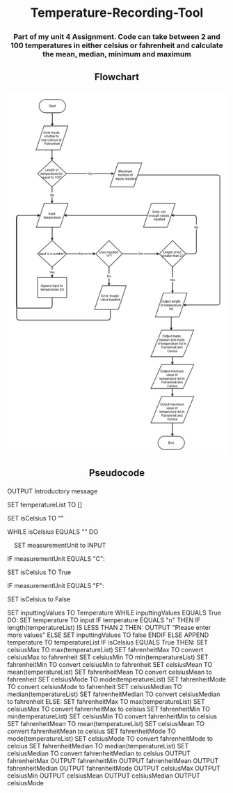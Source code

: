 # <p align=center>Temperature-Recording-Tool</p>
### <p align=center>Part of my unit 4 Assignment. Code can take between 2 and 100 temperatures in either celsius or fahrenheit and calculate the mean, median, minimum and maximum</p>

## <p align=center>Flowchart</p>
<img align=center src="https://github.com/olaramoni/Temperature-Recording-Tool/blob/master/Flowchart.jpg"></img>
## <p align=center>Pseudocode</p>

<p>OUTPUT Introductory message</p>
<p>SET temperatureList TO []</p>
<p>SET isCelsius TO ""</p>
<p>WHILE isCelsius EQUALS "" DO</p>
<p>&nbsp&nbsp&nbsp&nbspSET measurementUnit to INPUT</p>
<p>        IF measurementUnit EQUALS "C":</p>
<p>            SET isCelsius TO True</p>
<p>        IF measurementUnit EQUALS "F":</p>
<p>            SET isCelsius to False</p>
SET inputtingValues TO Temperature
WHILE inputtingValues EQUALS True DO:
    SET temperature TO input
    IF temperature EQUALS "n" THEN
        IF length(temperatureList) IS LESS THAN 2 THEN:
            OUTPUT "Please enter more values"
        ELSE
            SET inputtingValues TO false
        ENDIF
    ELSE
        APPEND temperature TO temperatureList
IF isCelsius EQUALS True THEN:
    SET celsiusMax TO max(temperatureList)
    SET fahrenheitMax TO convert celsiusMax to fahrenheit
    SET celsiusMin TO min(temperatureList)
    SET fahrenheitMin TO convert celsiusMin to fahrenheit
    SET celsiusMean TO mean(temperatureList)
    SET fahrenheitMean TO convert celsiusMean to fahrenheit
    SET celsiusMode TO mode(temperatureList)
    SET fahrenheitMode TO convert celsiusMode to fahrenheit
    SET celsiusMedian TO median(temperatureList)
    SET fahrenheitMedian TO convert celsiusMedian to fahrenheit
ELSE:
    SET fahrenheitMax TO max(temperatureList)
    SET celsiusMax TO convert fahrenheitMax to celsius
    SET fahrenheitMin TO min(temperatureList)
    SET celsiusMin TO convert fahrenheitMin to celsius
    SET fahrenheitMean TO mean(temperatureList)
    SET celsiusMean TO convert fahrenheitMean to celsius
    SET fahrenheitMode TO mode(temperatureList)
    SET celsiusMode TO convert fahrenheitMode to celcius
    SET fahrenheitMedian TO median(temperatureList)
    SET celsiusMedian TO convert fahrenheitMedian to celsius
OUTPUT fahrenheitMax
OUTPUT fahrenheitMin
OUTPUT fahrenheitMean
OUTPUT fahrenheitMedian
OUTPUT fahrenheitMode
OUTPUT celsiusMax
OUTPUT celsiusMin
OUTPUT celsiusMean
OUTPUT celsiusMedian
OUTPUT celsiusMode
</p>
